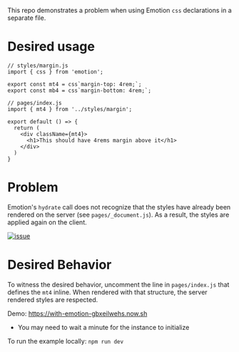 This repo demonstrates a problem when using Emotion `css` declarations in a separate file.

# Desired usage
```
// styles/margin.js
import { css } from 'emotion';

export const mt4 = css`margin-top: 4rem;`;
export const mb4 = css`margin-bottom: 4rem;`;
```

```
// pages/index.js
import { mt4 } from '../styles/margin';

export default () => {
  return (
    <div className={mt4}>
      <h1>This should have 4rems margin above it</h1>
    </div>
  )
}
```

# Problem
Emotion's `hydrate` call does not recognize that the styles have already been rendered on the server (see `pages/_document.js`).  As a result, the styles are applied again on the client.

<a href="https://ibb.co/g3h4sS"><img src="https://preview.ibb.co/kYmm6n/Screen_Shot_2018_04_16_at_1_04_02_PM.png" alt="issue" border="0" /></a>

# Desired Behavior
To witness the desired behavior, uncomment the line in `pages/index.js` that defines the `mt4` inline.  When rendered with that structure, the server rendered styles are respected.

Demo: https://with-emotion-gbxeilwehs.now.sh
* You may need to wait a minute for the instance to initialize

To run the example locally: `npm run dev`
